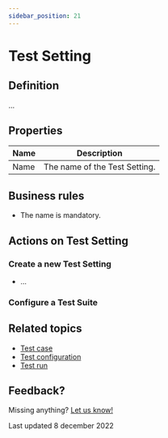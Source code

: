 ```yaml
---
sidebar_position: 21
---
```



# Test Setting 


## Definition
...

## Properties
| Name | Description                   |
| ---- | ----------------------------- |
| Name | The name of the Test Setting. |
  
## Business rules
- The name is mandatory.

## Actions on Test Setting

### Create a new Test Setting

- ...

### Configure a Test Suite

## Related topics
- [Test case](test-case)
- [Test configuration](test-configuration)
- [Test run](test-run)

## Feedback?
Missing anything? [Let us know!](mailto:support@menditect.com)

Last updated 8 december 2022